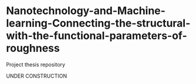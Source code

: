 # Nanotechnology-and-Machine-learning-Connecting-the-structural-with-the-functional-parameters-of-roughness
Project thesis repository

UNDER CONSTRUCTION
